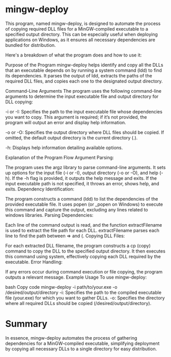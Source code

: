 # mingw-deploy

This program, named mingw-deploy, is designed to automate the process of copying required DLL files for a MinGW-compiled executable to a specified output directory. This can be especially useful when deploying applications on Windows, as it ensures all necessary dependencies are bundled for distribution.

Here's a breakdown of what the program does and how to use it:

Purpose of the Program
mingw-deploy helps identify and copy all the DLLs that an executable depends on by running a system command (ldd) to find its dependencies. It parses the output of ldd, extracts the paths of the required DLL files, and copies each one to the designated output directory.

Command-Line Arguments
The program uses the following command-line arguments to determine the input executable file and output directory for DLL copying:

-i or -I: Specifies the path to the input executable file whose dependencies you want to copy. This argument is required; if it’s not provided, the program will output an error and display help information.

-o or -O: Specifies the output directory where DLL files should be copied. If omitted, the default output directory is the current directory (.).

-h: Displays help information detailing available options.

Explanation of the Program Flow
Argument Parsing:

The program uses the argz library to parse command-line arguments.
It sets up options for the input file (-i or -I), output directory (-o or -O), and help (-h).
If the -h flag is provided, it outputs the help message and exits.
If the input executable path is not specified, it throws an error, shows help, and exits.
Dependency Identification:

The program constructs a command (ldd) to list the dependencies of the provided executable file.
It uses popen (or _popen on Windows) to execute this command and capture the output, excluding any lines related to windows libraries.
Parsing Dependencies:

Each line of the command output is read, and the function extractFilename is used to extract the file path for each DLL.
extractFilename parses each line to find the path between => and (.
Copying DLL Files:

For each extracted DLL filename, the program constructs a cp (copy) command to copy the DLL to the specified output directory.
It then executes this command using system, effectively copying each DLL required by the executable.
Error Handling:

If any errors occur during command execution or file copying, the program outputs a relevant message.
Example Usage
To use mingw-deploy:

bash
Copy code
mingw-deploy -i path/to/your.exe -o /desired/output/directory
-i: Specifies the path to the compiled executable file (your.exe) for which you want to gather DLLs.
-o: Specifies the directory where all required DLLs should be copied (/desired/output/directory).

# Summary
In essence, mingw-deploy automates the process of gathering dependencies for a MinGW-compiled executable, simplifying deployment by copying all necessary DLLs to a single directory for easy distribution.